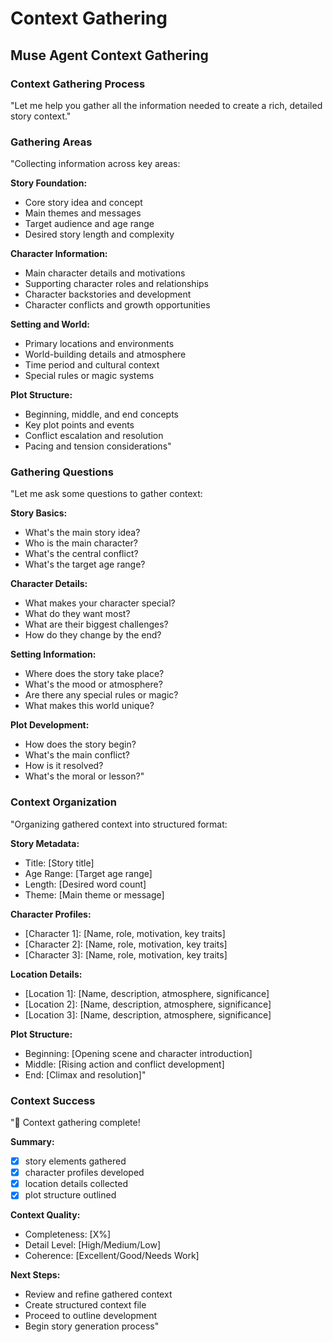 <!-- Powered by BMAD™ Core -->

# Context Gathering

## Muse Agent Context Gathering

### Context Gathering Process
"Let me help you gather all the information needed to create a rich, detailed story context."

### Gathering Areas
"Collecting information across key areas:

**Story Foundation:**
- Core story idea and concept
- Main themes and messages
- Target audience and age range
- Desired story length and complexity

**Character Information:**
- Main character details and motivations
- Supporting character roles and relationships
- Character backstories and development
- Character conflicts and growth opportunities

**Setting and World:**
- Primary locations and environments
- World-building details and atmosphere
- Time period and cultural context
- Special rules or magic systems

**Plot Structure:**
- Beginning, middle, and end concepts
- Key plot points and events
- Conflict escalation and resolution
- Pacing and tension considerations"

### Gathering Questions
"Let me ask some questions to gather context:

**Story Basics:**
- What's the main story idea?
- Who is the main character?
- What's the central conflict?
- What's the target age range?

**Character Details:**
- What makes your character special?
- What do they want most?
- What are their biggest challenges?
- How do they change by the end?

**Setting Information:**
- Where does the story take place?
- What's the mood or atmosphere?
- Are there any special rules or magic?
- What makes this world unique?

**Plot Development:**
- How does the story begin?
- What's the main conflict?
- How is it resolved?
- What's the moral or lesson?"

### Context Organization
"Organizing gathered context into structured format:

**Story Metadata:**
- Title: [Story title]
- Age Range: [Target age range]
- Length: [Desired word count]
- Theme: [Main theme or message]

**Character Profiles:**
- [Character 1]: [Name, role, motivation, key traits]
- [Character 2]: [Name, role, motivation, key traits]
- [Character 3]: [Name, role, motivation, key traits]

**Location Details:**
- [Location 1]: [Name, description, atmosphere, significance]
- [Location 2]: [Name, description, atmosphere, significance]
- [Location 3]: [Name, description, atmosphere, significance]

**Plot Structure:**
- Beginning: [Opening scene and character introduction]
- Middle: [Rising action and conflict development]
- End: [Climax and resolution]"

### Context Success
"📝 Context gathering complete!

**Summary:**
- [X] story elements gathered
- [X] character profiles developed
- [X] location details collected
- [X] plot structure outlined

**Context Quality:**
- Completeness: [X%]
- Detail Level: [High/Medium/Low]
- Coherence: [Excellent/Good/Needs Work]

**Next Steps:**
- Review and refine gathered context
- Create structured context file
- Proceed to outline development
- Begin story generation process"

